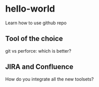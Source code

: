 # hello-world
Learn how to use github repo

## Tool of the choice
git vs perforce: which is better?

## JIRA and Confluence
How do you integrate all the new toolsets?
